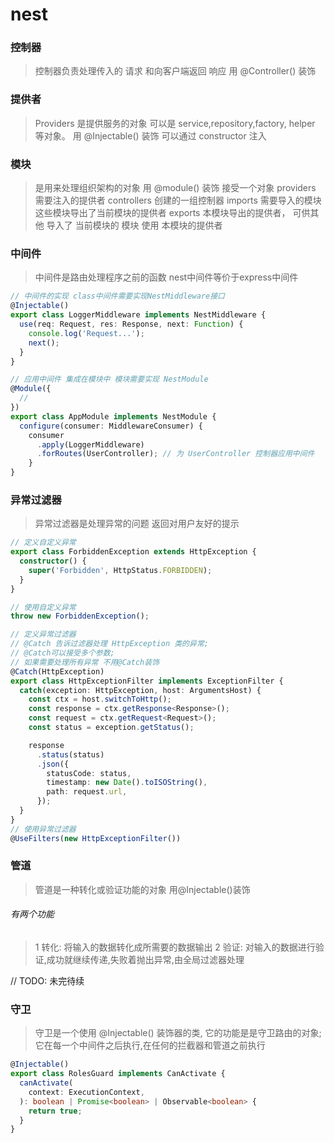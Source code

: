 # nest
### 控制器
> 控制器负责处理传入的 请求 和向客户端返回 响应
用 @Controller() 装饰

### 提供者
> Providers 是提供服务的对象 可以是 service,repository,factory, helper 等对象。 
用 @Injectable() 装饰
可以通过 constructor 注入

### 模块 

> 是用来处理组织架构的对象
用 @module() 装饰
接受一个对象
> providers 需要注入的提供者
> controllers 创建的一组控制器
> imports 需要导入的模块 这些模块导出了当前模块的提供者
> exports 本模块导出的提供者， 可供其他 导入了 当前模块的 模块 使用 本模块的提供者

### 中间件

> 中间件是路由处理程序之前的函数
> nest中间件等价于express中间件

```typescript
// 中间件的实现 class中间件需要实现NestMiddleware接口
@Injectable()
export class LoggerMiddleware implements NestMiddleware {
  use(req: Request, res: Response, next: Function) {
    console.log('Request...');
    next();
  }
}

// 应用中间件 集成在模块中 模块需要实现 NestModule
@Module({
  // 
})
export class AppModule implements NestModule {
  configure(consumer: MiddlewareConsumer) {
    consumer
      .apply(LoggerMiddleware)
      .forRoutes(UserController); // 为 UserController 控制器应用中间件
    }
}
```


### 异常过滤器

> 异常过滤器是处理异常的问题 返回对用户友好的提示

```typescript
// 定义自定义异常
export class ForbiddenException extends HttpException {
  constructor() {
    super('Forbidden', HttpStatus.FORBIDDEN);
  }
}

// 使用自定义异常
throw new ForbiddenException();
```

```typescript
// 定义异常过滤器
// @Catch 告诉过滤器处理 HttpException 类的异常;
// @Catch可以接受多个参数;
// 如果需要处理所有异常 不用@Catch装饰
@Catch(HttpException)
export class HttpExceptionFilter implements ExceptionFilter {
  catch(exception: HttpException, host: ArgumentsHost) {
    const ctx = host.switchToHttp();
    const response = ctx.getResponse<Response>();
    const request = ctx.getRequest<Request>();
    const status = exception.getStatus();

    response
      .status(status)
      .json({
        statusCode: status,
        timestamp: new Date().toISOString(),
        path: request.url,
      });
  }
}
// 使用异常过滤器
@UseFilters(new HttpExceptionFilter())
```


### 管道
> 管道是一种转化或验证功能的对象 用@Injectable()装饰

###### 有两个功能
> 1 转化: 将输入的数据转化成所需要的数据输出
> 2 验证: 对输入的数据进行验证,成功就继续传递,失败着抛出异常,由全局过滤器处理

// TODO: 未完待续



### 守卫
> 守卫是一个使用 @Injectable() 装饰器的类, 它的功能是是守卫路由的对象; 它在每一个中间件之后执行,在任何的拦截器和管道之前执行

```typescript
@Injectable()
export class RolesGuard implements CanActivate {
  canActivate(
    context: ExecutionContext,
  ): boolean | Promise<boolean> | Observable<boolean> {
    return true;
  }
}
```